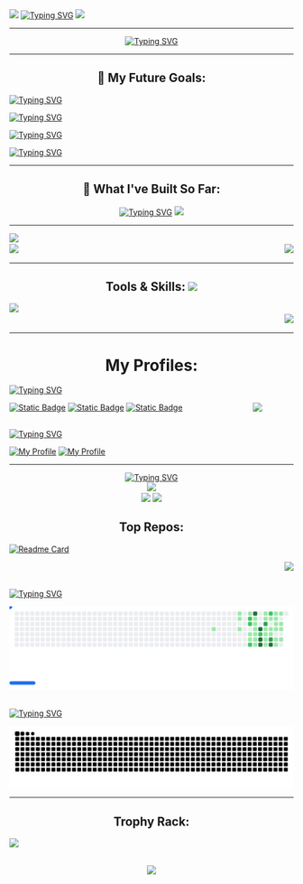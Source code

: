 <div style="display: center; align-items: center; justify-content: center">
<img src="https://i.giphy.com/hvRJCLFzcasrR4ia7z.webp" width="120" />
<a href="https://git.io/typing-svg"><img src="https://readme-typing-svg.herokuapp.com?font=Bitcount+Prop+Single&duration=3000&pause=150&color=00F758&lines=Hi%2C+I'm+Shivam;%E0%A4%A8%E0%A4%AE%E0%A4%B8%E0%A5%8D%E0%A4%A4%E0%A5%87%2C+%E0%A4%AE%E0%A5%88%E0%A4%82+%E0%A4%B6%E0%A4%BF%E0%A4%B5%E0%A4%AE+%E0%A4%B9%E0%A5%82%E0%A4%81;%E3%81%93%E3%82%93%E3%81%AB%E3%81%A1%E3%81%AF%E3%80%81%E3%82%B7%E3%83%B4%E3%82%A1%E3%83%A0%E3%81%A7%E3%81%99;Hallo%2C+ich+bin+Shivam;Salut%2C+je+suis+Shivam;%D0%9F%D1%80%D0%B8%D0%B2%D0%B5%D1%82%2C+%D0%BC%D0%B5%D0%BD%D1%8F+%D0%B7%D0%BE%D0%B2%D1%83%D1%82+%D0%A8%D0%B8%D0%B2%D0%B0%D0%BC;%CE%93%CE%B5%CE%B9%CE%B1%2C+%CE%B5%CE%AF%CE%BC%CE%B1%CE%B9+%CE%BF+Shivam;%EC%95%88%EB%85%95%ED%95%98%EC%84%B8%EC%9A%94%2C+%EC%A0%80%EB%8A%94+%EC%8B%9C%EB%B0%A4%EC%9E%85%EB%8B%88%EB%8B%A4" alt="Typing SVG" /></a>
  <img src="https://shorturl.at/njILo" width="200"/>
</div>

---

<div align="center">
<a href="https://git.io/typing-svg"><img src="https://readme-typing-svg.herokuapp.com?font=Bitcount+Prop+Single&duration=4000&pause=200&color=00F70E&center=true&width=464&lines=Web+Developer+%7C+UI%2FUX+Designer;Cybersecurity+Explorer+%7C+Beginner+Game+Dev;Exploring+the+vast+world+of+Ethical+Hacking;CTF+Challenger+;LifeLong+Learner" alt="Typing SVG" /></a>
</div>

---

<div align="center">
<h2>🎯 My Future Goals:</h2>
</div>

[![Typing SVG](https://readme-typing-svg.herokuapp.com?font=Federant&duration=4000&pause=200&color=005DF7&center=true&repeat=false&width=464&lines=Make+clean+%26+responsive+websites)](https://git.io/typing-svg)

[![Typing SVG](https://readme-typing-svg.herokuapp.com?font=Federant&duration=4000&pause=200&color=005DF7&center=true&repeat=false&width=464&lines=To+build+good+games+using+C%2B%2B+%26+game+engines)](https://git.io/typing-svg)

[![Typing SVG](https://readme-typing-svg.herokuapp.com?font=Federant&duration=4000&pause=200&color=005DF7&center=true&repeat=false&width=480&lines=Understanding+git+%26+github+more+in-depth)](https://git.io/typing-svg)

[![Typing SVG](https://readme-typing-svg.herokuapp.com?font=Federant&duration=4000&pause=200&color=005DF7&center=true&repeat=false&width=560&lines=Build+great+fluency+in+multiple+programming+languages)](https://git.io/typing-svg)

---

<div align="center">
<h2>🎨 What I've Built So Far:</h2>
</div>

<div align="center">
<a href="https://git.io/typing-svg"><img src="https://readme-typing-svg.herokuapp.com?font=Quicksand&duration=3000&pause=200&color=005DF7&center=true&vCenter=true&width=560&lines=%E2%9C%A8+Netflix+U.I+Clone;%F0%9F%93%84+Basic+HTML+Blog+Page+On+India;🧨+And+more+coming+soon......" alt="Typing SVG" /></a>
  <img src="https://media4.giphy.com/media/v1.Y2lkPTc5MGI3NjExaXk2MnVwbm1hNnB5ang3Mm5ybG9naDk5NDE5ejUzZW4wc2ZqdGN5cyZlcD12MV9pbnRlcm5hbF9naWZfYnlfaWQmY3Q9Zw/zkNBtlymM6zX4DndrU/giphy.gif">
</div>

---

<div>
<img src="https://tinyurl.com/ya4rrr3s" />
</div>
<div align="left">
  <a href="https://codedex.io/@PALT" target="_blank" />
  <img src="https://tinyurl.com/2s39anjn" width="200"/>
  </a>
  <img align="right" src="https://tinyurl.com/2sukja67" />
</div>

---

<div align="center">
<h2>Tools & Skills:
<img src="https://tinyurl.com/3kdzj8hc" width="120"/></h2>
</div>

<div align="left">
<a href="https://skillicons.dev">
<img src="https://skillicons.dev/icons?i=git,github,html,css,python,netlify,vscode" />
</a>
</div>
<div align="right">
<img src="https://media2.giphy.com/media/v1.Y2lkPTc5MGI3NjExanl0cThmdHF3dW8yd2Z5aDF0MzhwNDZlOTFxeXZxNmt3azR3cnVuOCZlcD12MV9pbnRlcm5hbF9naWZfYnlfaWQmY3Q9Zw/6U47YlEnJQNeb05Csh/giphy.gif" width="320"/>
</div>

---

<h1 align="center">My Profiles:</h1>

<a href="https://git.io/typing-svg"><img src="https://readme-typing-svg.herokuapp.com?font=Fira+Code&letterSpacing=0.15rem&duration=4&pause=32&random=true&width=176&lines=Competitive%3A" alt="Typing SVG" /></a>

<a href="https://atcoder.jp/users/teraki"/>
<img align="right" src="https://img.atcoder.jp/assets/logo.png" width="72" />
</a>

[![Static Badge](https://skills.syvixor.com/api/icons?i=leetcode)](https://leetcode.com/u/tech-psycho95/)
[![Static Badge](https://skills.syvixor.com/api/icons?i=codechef)](https://www.codechef.com/users/omaratsu_53)
[![Static Badge](https://skills.syvixor.com/api/icons?i=codeforces)](https://codeforces.com/profile/jishu_76)

##

<a href="https://git.io/typing-svg"><img src="https://readme-typing-svg.herokuapp.com?font=Fira+Code&letterSpacing=0.15rem&duration=4&pause=32&random=true&width=96&lines=Social%3A" alt="Typing SVG" /></a>

[![My Profile](https://skillicons.dev/icons?i=linkedin)](https://www.linkedin.com/in/shivam-singh-a879602ba/)
[![My Profile](https://skillicons.dev/icons?i=instagram)](https://www.instagram.com/ergon_999/)

---

<div align="center">
<a href="https://git.io/typing-svg"><img src="https://readme-typing-svg.herokuapp.com?font=Kablammo&size=32&letterSpacing=0.3rem&duration=6&pause=16&color=F71AA1&random=true&width=352&lines=Stats+Dashboard%3A" alt="Typing SVG" />
</a>
</div>

<div align="center">
<img src="https://github-readme-stats.vercel.app/api?username=Tech-Psycho95&show_icons=true&theme=ambient_gradient&hide=issues,stars&hide_border=true&text_color=00001f&locale=ja&card_width=240&rank_icon=github" />
</div>
  
<div align="center">
<img src="https://github-stats-alpha.vercel.app/api?username=Tech-Psycho95&cc=000&tc=28c71f&ic=ff9747&bc=000&" />
<img src="https://github-readme-stats.vercel.app/api/top-langs?username=Tech-Psycho95&hide=typescript,javascript,kotlin&layout=compact&theme=radical&card_width=240" />
</div>

<h2 align="center">Top Repos:</h2>

[![Readme Card](https://github-readme-stats.vercel.app/api/pin/?username=Tech-Psycho95&repo=streamflow)](https://github.com/Tech-Psycho95/streamflow)

<div align="right"> 
<img src="https://i.giphy.com/lGB3DKEWgAbuix9Wp5.webp" />
</div>

##

[![Typing SVG](https://readme-typing-svg.herokuapp.com?font=Nabla&size=40&duration=6&pause=16&width=350&height=100&lines=Github+Breakout+%3A)](https://git.io/typing-svg)

<div align="center">
<picture>
  <source
    media="(prefers-color-scheme: dark)"
    srcset="images/breakout-dark.svg"
  />
  <source
    media="(prefers-color-scheme: light)"
    srcset="images/breakout-light.svg"
  />
  <img alt="Breakout Game" src="images/breakout-light.svg" />
</picture>
</div>

##

[![Typing SVG](https://readme-typing-svg.herokuapp.com?font=Honk&size=40&duration=2&pause=10&height=100&lines=Snake+Contribution+%3A)](https://git.io/typing-svg)

<picture>
  <source media="(prefers-color-scheme: dark)" srcset="https://raw.githubusercontent.com/Tech-Psycho95/Tech-Psycho95/output/github-snake-dark.svg" />
  <source media="(prefers-color-scheme: light)" srcset="https://raw.githubusercontent.com/Tech-Psycho95/Tech-Psycho95/output/github-snake.svg" />
  <img alt="GitHub Contribution Snake" src="https://raw.githubusercontent.com/Tech-Psycho95/Tech-Psycho95/output/github-snake.svg" />
</picture>

---

<h2 align="center">Trophy Rack:</h2>

<img src="https://trophygh.kolioaris.xyz/?username=Tech-Psycho95&theme=buddhism"/>

##

<div align='center'>
<img src="https://tinyurl.com/3f2vp9rn" width="640" />
</div>

##


































